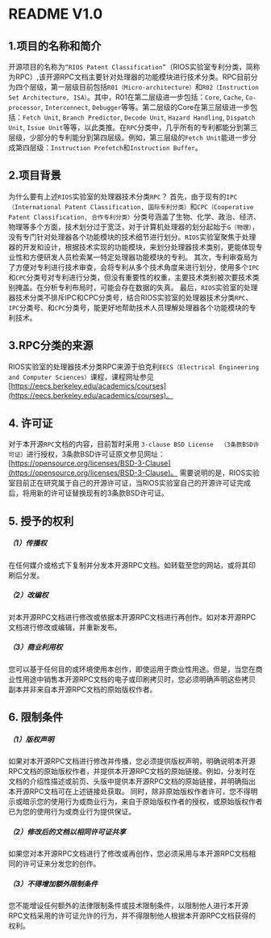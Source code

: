 # README V1.0

## 1.项目的名称和简介

开源项目的名称为`“RIOS Patent Classification”`（RIOS实验室专利分类，简称为RPC）,该开源RPC文档主要针对处理器的功能模块进行技术分类。RPC目前分为四个层级，第一层级目前包括`R01（Micro-architecture）`和`R02（Instruction Set Architecture, ISA）`。其中，R01在第二层级进一步包括：`Core`, `Cache`, `Co-processor`, `Interconnect`, `Debugger`等等。第二层级的Core在第三层级进一步包括：`Fetch Unit`, `Branch Predictor`, `Decode Unit`, `Hazard Handling`, `Dispatch Unit`, `Issue Unit`等等，以此类推。在`RPC`分类中，几乎所有的专利都能分到第三层级，少部分的专利能分到第四层级。例如，第三层级的`Fetch Unit`能进一步分成第四层级：`Instruction Prefetch`和`Instruction Buffer`。

## 2.项目背景

为什么要有上述`RIOS`实验室的处理器技术分类`RPC`？
首先，由于现有的`IPC（International Patent Classification, 国际专利分类）`和`CPC（Cooperative Patent Classification, 合作专利分类）`分类号涵盖了生物、化学、政治、经济、物理等多个方面，技术划分过于宽泛，对于计算机处理器的划分起始于`G（物理）`，没有专门针对处理器各个功能模块的技术细节进行划分。`RIOS`实验室聚焦于处理器的开发和设计，根据技术实现的功能模块，来划分处理器技术类别，更能体现专业性和方便研发人员检索某一特定处理器功能模块的专利。
其次，专利审查局为了方便对专利进行技术审查，会将专利从多个技术角度来进行划分，使用多个`IPC`和`CPC`分类号对专利进行分类，但没有重要性的权重，主要技术类别被次要技术类别掩盖。在分析专利布局时，可能会存在数据的失真。
最后，`RIOS`实验室的处理器技术分类不排斥IPC和CPC分类号，结合RIOS实验室的处理器技术分类`RPC`、`IPC`分类号、和`CPC`分类号，能更好地帮助技术人员理解处理器各个功能模块的专利技术。

## 3.RPC分类的来源

RIOS实验室的处理器技术分类RPC来源于伯克利`EECS（Electrical Engineering and Computer Sciences）`课程，课程网址参见[https://eecs.berkeley.edu/academics/courses](https://eecs.berkeley.edu/academics/courses)。

## 4. 许可证

对于本开源`RPC`文档的内容，目前暂时采用 `3-clause BSD License  （3条款BSD许可证）`进行授权，3条款BSD许可证原文参见网址：[https://opensource.org/licenses/BSD-3-Clause](https://opensource.org/licenses/BSD-3-Clause)。
需要说明的是，RIOS实验室目前正在研究属于自己的开源许可证，当RIOS实验室自己的开源许可证完成后，将用新的许可证替换现有的3条款BSD许可证。

## 5. 授予的权利

##### （1）传播权 
在任何媒介或格式下复制并分发本开源RPC文档。如转载至您的网站，或将其印刷后分发。

##### （2）改编权 
对本开源RPC文档进行修改或依据本开源RPC文档进行再创作。如对本开源RPC文档进行修改或编辑，并重新发布。

##### （3）商业利用权
您可以基于任何目的或环境使用本创作，即使运用于商业性用途。但是，当您在商业性用途中销售本开源RPC文档的电子或印刷拷贝时，您必须明确声明这些拷贝副本并非来自本开源RPC文档的原始版权作者。

## 6. 限制条件

##### （1）版权声明 
如果对本开源RPC文档进行修改并传播，您必须提供版权声明，明确说明本开源RPC文档的原始版权作者，并提供本开源RPC文档的原始链接。例如，分发时在文档的介绍性描述或前页、头版中提供本开源RPC文档的原始链接，并明确指出本开源RPC文档可在上述链接处获取。
同时，除非原始版权作者许可，您不得明示或暗示您的使用行为或商业行为，来自于原始版权作者的授权，或原始版权作者已为您的使用行为或商业行为提供保证。

##### （2）修改后的文档以相同许可证共享
如果您对本开源RPC文档进行了修改或再创作，您必须采用与本开源RPC文档相同的许可证来分发您的创作。

##### （3）不得增加额外限制条件
您不能增设任何额外的法律限制条件或技术限制条件，以限制他人进行本开源RPC文档采用的许可证允许的行为，并不得限制他人根据本开源RPC文档获得的权利。